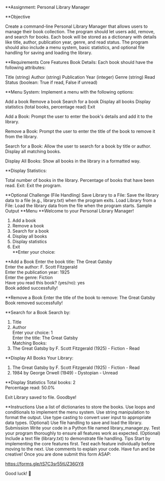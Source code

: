 
**Assignment: Personal Library Manager

**Objective

Create a command-line Personal Library Manager that allows users to manage their book collection. The program should let users add, remove, and search for books. Each book will be stored as a dictionary with details like title, author, publication year, genre, and read status. The program should also include a menu system, basic statistics, and optional file handling for saving and loading the library.

**Requirements
Core Features
Book Details: Each book should have the following attributes:

Title (string)
Author (string)
Publication Year (integer)
Genre (string)
Read Status (boolean: True if read, False if unread)

**Menu System: Implement a menu with the following options:

Add a book
Remove a book
Search for a book
Display all books
Display statistics (total books, percentage read)
Exit

Add a Book: Prompt the user to enter the book's details and add it to the library.

Remove a Book: Prompt the user to enter the title of the book to remove it from the library.

Search for a Book: Allow the user to search for a book by title or author. Display all matching books.

Display All Books: Show all books in the library in a formatted way.

**Display Statistics:

Total number of books in the library.
Percentage of books that have been read.
Exit: Exit the program.

**Optional Challenge (File Handling)
Save Library to a File: Save the library data to a file (e.g., library.txt) when the program exits.
Load Library from a File: Load the library data from the file when the program starts.
Sample Output
**Menu
**Welcome to your Personal Library Manager!  
1. Add a book  
2. Remove a book  
3. Search for a book  
4. Display all books  
5. Display statistics  
6. Exit  
**Enter your choice:  

**Add a Book
Enter the book title: The Great Gatsby  
Enter the author: F. Scott Fitzgerald  
Enter the publication year: 1925  
Enter the genre: Fiction  
Have you read this book? (yes/no): yes  
Book added successfully!  

**Remove a Book
Enter the title of the book to remove: The Great Gatsby  
Book removed successfully!  

**Search for a Book
Search by:  
1. Title  
2. Author  
Enter your choice: 1  
Enter the title: The Great Gatsby  
Matching Books:  
1. The Great Gatsby by F. Scott Fitzgerald (1925) - Fiction - Read  

**Display All Books
Your Library:  
1. The Great Gatsby by F. Scott Fitzgerald (1925) - Fiction - Read  
2. 1984 by George Orwell (1949) - Dystopian - Unread  

**Display Statistics
Total books: 2  
Percentage read: 50.0%  

Exit
Library saved to file. Goodbye!  

**Instructions
Use a list of dictionaries to store the books.
Use loops and conditionals to implement the menu system.
Use string manipulation to format the output.
Use type casting to convert user input to appropriate data types.
(Optional) Use file handling to save and load the library.
Submission
Write your code in a Python file named library_manager.py.
Test your program thoroughly to ensure all features work as expected.
(Optional) Include a text file (library.txt) to demonstrate file handling.
Tips
Start by implementing the core features first.
Test each feature individually before moving to the next.
Use comments to explain your code.
Have fun and be creative!
Once you are done submit this form ASAP:

https://forms.gle/tS7C3sr55tUZ36GY8

Good luck! 🚀